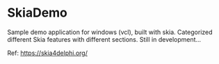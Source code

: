# SkiaDemo
Sample demo application for windows (vcl), built with skia.
Categorized different Skia features with different sections.
Still in development...

Ref: https://skia4delphi.org/
